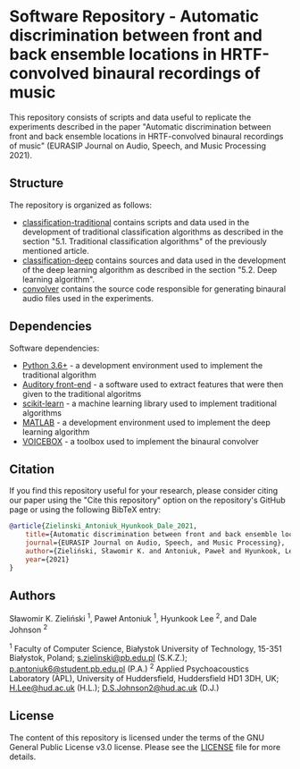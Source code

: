 # Software Repository - Automatic discrimination between front and back ensemble locations in HRTF-convolved binaural recordings of music 
This repository consists of scripts and data useful to replicate the experiments described in the paper "Automatic discrimination between front and back ensemble locations in HRTF-convolved binaural recordings of music" (EURASIP Journal on Audio, Speech, and Music Processing 2021).

## Structure
The repository is organized as follows:
- [classification-traditional](classification-traditional) contains scripts and data used in the development of traditional classification algorithms as described in the section "5.1. Traditional classification algorithms" of the previously mentioned article. 
- [classification-deep](classification-deep) contains sources and data used in the development of the deep learning algorithm as described in the section "5.2. Deep learning algorithm".
- [convolver](convolver) contains the source code responsible for generating binaural audio files used in the experiments.
## Dependencies
Software dependencies:
- [Python 3.6+](https://docs.python.org/3.6/) - a development environment used to implement the traditional algorithm
- [Auditory front-end](http://docs.twoears.eu/en/1.5/afe/) - a software used to extract features that were then given to the traditional algoritms
- [scikit-learn](https://scikit-learn.org/stable/) - a machine learning library used to implement traditional algorithms
- [MATLAB](https://www.mathworks.com/products/matlab.html) - a development environment used to implement the deep learning algorithm
- [VOICEBOX](http://www.ee.ic.ac.uk/hp/staff/dmb/voicebox/voicebox.html) - a toolbox used to implement the binaural convolver

## Citation
If you find this repository useful for your research, please consider citing our paper using the "Cite this repository" option on the repository's GitHub page or using the following BibTeX entry:

```bibtex
@article{Zielinski_Antoniuk_Hyunkook_Dale_2021, 
    title={Automatic discrimination between front and back ensemble locations in HRTF-convolved binaural recordings of music}, 
    journal={EURASIP Journal on Audio, Speech, and Music Processing}, 
    author={Zieliński, Sławomir K. and Antoniuk, Paweł and Hyunkook, Lee and Dale, Johnson}, 
    year={2021}
}
```

## Authors
Sławomir K. Zieliński <sup>1</sup>, Paweł Antoniuk <sup>1</sup>, Hyunkook Lee <sup>2</sup>, and Dale Johnson <sup>2</sup>

<sup>1</sup> Faculty of Computer Science, Białystok University of Technology, 15-351 Białystok, Poland; s.zielinski@pb.edu.pl (S.K.Z.); p.antoniuk6@student.pb.edu.pl (P.A.)
<sup>2</sup> Applied Psychoacoustics Laboratory (APL), University of Huddersfield, Huddersfield HD1 3DH, UK; H.Lee@hud.ac.uk (H.L.); D.S.Johnson2@hud.ac.uk (D.J.)
## License
The content of this repository is licensed under the terms of the GNU General Public License v3.0 license. Please see the [LICENSE](LICENSE) file for more details.
